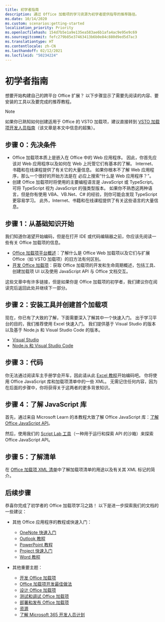```yaml
---
title: 初学者指南
description: 通过 Office 加载项的学习资源为初学者提供指导的推荐路径。
ms.date: 10/14/2020
ms.custom: scenarios:getting-started
localization_priority: Priority
ms.openlocfilehash: 154d7b5e1a9e135ea583ae6b1afa4ac9e95e9c69
ms.sourcegitcommit: fefc279b85e37463413b6b0e84c880d9ed5d7ac3
ms.translationtype: HT
ms.contentlocale: zh-CN
ms.lasthandoff: 02/12/2021
ms.locfileid: "50234224"
---
```

# <a name="beginners-guide"></a>初学者指南

想要开始构建自己的跨平台 Office 扩展？ 以下步骤显示了需要先阅读的内容、要安装的工具以及要完成的推荐教程。

> [!NOTE]
> 如果你已熟知如何创建适用于 Office 的 VSTO 加载项，建议直接转到 [VSTO 加载项开发人员指南](learning-path-transition.md)（该文章是本文中信息的超集）。

## <a name="step-0-prerequisites"></a>步骤 0：先决条件

- Office 加载项本质上是嵌入在 Office 中的 Web 应用程序。 因此，你首先应该对 Web 应用程序以及如何在 Web 上托管它们有基本的了解。 Internet、书籍和在线课程提供了有关它的大量信息。 如果你根本不了解 Web 应用程序，那么一个很好的开始方法是在 必应上搜索“什么是 Web 应用程序？”。
- 创建 Office 加载项时将使用的主要编程语言是 JavaScript 或 TypeScript。 可将 TypeScript 视为 JavaScript 的强类型版本。 如果你不熟悉这两种语言，但是你有使用 VBA、VB.Net、C# 的经验，则你可能会发现 TypeScript 更容易学习。 此外，Internet、书籍和在线课程提供了有关这些语言的大量信息。

## <a name="step-1-begin-with-fundamentals"></a>步骤 1：从基础知识开始

我们知道你渴望开始编码，但是在打开 IDE 或代码编辑器之前，你应该先阅读一些有关 Office 加载项的信息。

- [Office 加载项平台概述](office-add-ins.md)：了解什么是 Office Web 加载项以及它们与扩展 Office（如 VSTO 加载项）的旧方法有何区别。
- [开发 Office 加载项](../develop/develop-overview.md)：获取 Office 加载项的开发和生命周期概述，包括工具、创建加载项 UI 以及使用 JavaScript API 与 Office 文档交互。

这些文章中有许多链接，但是如果你是 Office 加载项的初学者，我们建议你在阅读完后返回此处并继续下一部分。

## <a name="step-2-install-tools-and-create-your-first-add-in"></a>步骤 2：安装工具并创建首个加载项

现在，你已有了大致的了解，下面需要深入了解其中一个快速入门。 出于学习平台的目的，我们推荐使用 Excel 快速入门。 我们提供基于 Visual Studio 的版本以及基于 Node.js 和 Visual Studio Code 的版本。

- [Visual Studio](../quickstarts/excel-quickstart-jquery.md?tabs=visualstudio)
- [Node.js 和 Visual Studio Code](../quickstarts/excel-quickstart-jquery.md?tabs=yeomangenerator)

## <a name="step-3-code"></a>步骤 3：代码

你无法通过阅读车主手册学会开车，因此请从此 [Excel 教程](../tutorials/excel-tutorial.md)开始编码吧。 你将使用 Office JavaScript 库和加载项清单中的一些 XML。 无需记住任何内容，因为在后面的步骤中，你将获得关于这两者的更多背景知识。

## <a name="step-4-understand-the-javascript-library"></a>步骤 4：了解 JavaScript 库

首先，通过来自 Microsoft Learn 的本教程大致了解 Office JavaScript 库：[了解 Office JavaScript API](/learn/modules/understand-office-javascript-apis/index)。

然后，使用我们的 [Script Lab 工具](explore-with-script-lab.md)（一种用于运行和探索 API 的沙箱）来探索 Office JavaScript API。

## <a name="step-5-understand-the-manifest"></a>步骤 5：了解清单

在 [Office 加载项 XML 清单](../develop/add-in-manifests.md)中了解加载项清单的用途以及有关其 XML 标记的简介。

## <a name="next-steps"></a>后续步骤

恭喜你完成了初学者的 Office 加载项学习之路！ 以下是进一步探索我们的文档的一些建议：

- 其他 Office 应用程序的教程或快速入门：

  - [OneNote 快速入门](../quickstarts/onenote-quickstart.md)
  - [Outlook 教程](/outlook/add-ins/addin-tutorial)
  - [PowerPoint 教程](../tutorials/powerpoint-tutorial.md)
  - [Project 快速入门](../quickstarts/project-quickstart.md)
  - [Word 教程](../tutorials/word-tutorial.md)

- 其他重要主题：

  - [开发 Office 加载项](../develop/develop-overview.md)
  - [Office 加载项开发最佳做法](../concepts/add-in-development-best-practices.md)
  - [设计 Office 加载项](../design/add-in-design.md)
  - [测试和调试 Office 加载项](../testing/test-debug-office-add-ins.md)
  - [部署和发布 Office 加载项](../publish/publish.md)
  - [资源](../resources/resources-links-help.md)
  - [了解 Microsoft 365 开发人员计划](https://developer.microsoft.com/microsoft-365/dev-program)